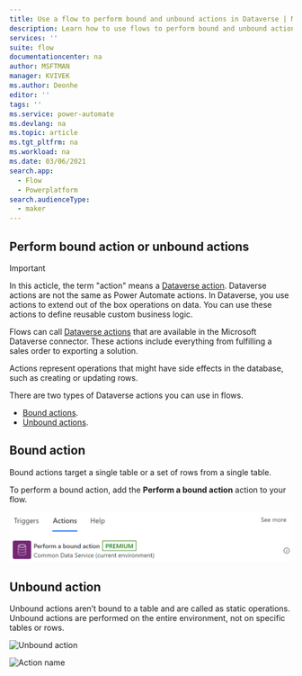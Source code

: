 ```yaml
---
title: Use a flow to perform bound and unbound actions in Dataverse | Microsoft Docs
description: Learn how to use flows to perform bound and unbound actions in Dataverse.  
services: ''
suite: flow
documentationcenter: na
author: MSFTMAN
manager: KVIVEK
ms.author: Deonhe
editor: ''
tags: ''
ms.service: power-automate
ms.devlang: na
ms.topic: article
ms.tgt_pltfrm: na
ms.workload: na
ms.date: 03/06/2021
search.app: 
  - Flow
  - Powerplatform
search.audienceType: 
  - maker
---
```


## Perform bound action or unbound actions

>[!IMPORTANT]
>In this acticle, the term "action" means a [Dataverse action](https://docs.microsoft.com/dynamics365/customer-engagement/web-api/actions?view=dynamics-ce-odata-9). Dataverse actions are not the same as Power Automate actions. In Dataverse, you use actions to extend out of the box operations on data. You can use these actions to define reusable custom business logic.



Flows can call [Dataverse actions](https://docs.microsoft.com/dynamics365/customer-engagement/web-api/actions?view=dynamics-ce-odata-9) that are available in the Microsoft Dataverse connector. These actions include everything from fulfilling a sales order to exporting a solution. 

Actions represent operations that might have side effects in the database, such as creating or updating rows. 

There are two types of Dataverse actions you can use in flows.

- [Bound actions](#bound-action).
- [Unbound actions](#unbound-action).

## Bound action

Bound actions target a single table or a set of rows from a single table.

To perform a bound action, add the **Perform a bound action** action to your flow. 

  ![Bound action](../media/dataverse-how-tos/0e311669b83c68a96739ad0200ec56de.png)

## Unbound action

Unbound actions aren’t bound to a table and are called as static operations. Unbound actions are performed on the entire environment, not on specific tables or rows.

   ![Unbound action](media/c4633bf6d2a71d4b98be767a7e6b339f.png)

   ![Action name](media/e4c067b3e97ac547fe2ea4b224866f1c.png)







